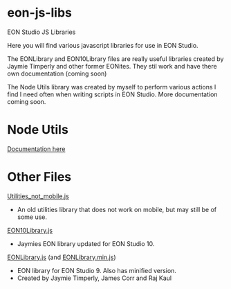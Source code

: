 # eon-js-libs
EON Studio JS Libraries

Here you will find various javascript libraries for use in EON Studio.

The EONLibrary and EON10Library files are really useful libraries created by Jaymie Timperly and other former EONites. They stil work and have there own documentation (coming soon)

The Node Utils library was created by myself to perform various actions I find I need often when writing scripts in EON Studio.
More documentation coming soon.

# Node Utils

[Documentation here](NodeUtilsDoc.md)


# Other Files

[Utilities_not_mobile.js](Utilities_not_mobile.js)

- An old utilities library that does not work on mobile, but may still be of some use.

[EON10Library.js](EON10Library.js)

- Jaymies EON library updated for EON Studio 10.

[EONLibrary.js](EONLibrary.js) (and [EONLibrary.min.js](EONLibrary.min.js))

- EON library for EON Studio 9. Also has minified version.
- Created by Jaymie Timperly, James Corr and Raj Kaul
